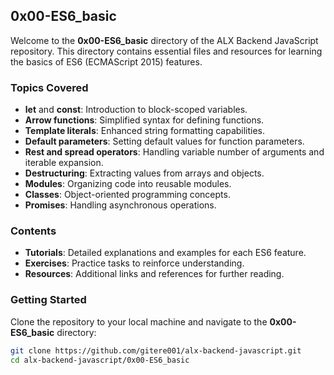 ## 0x00-ES6_basic

Welcome to the **0x00-ES6_basic** directory of the ALX Backend JavaScript repository. This directory contains essential files and resources for learning the basics of ES6 (ECMAScript 2015) features.

### Topics Covered

- **let** and **const**: Introduction to block-scoped variables.
- **Arrow functions**: Simplified syntax for defining functions.
- **Template literals**: Enhanced string formatting capabilities.
- **Default parameters**: Setting default values for function parameters.
- **Rest and spread operators**: Handling variable number of arguments and iterable expansion.
- **Destructuring**: Extracting values from arrays and objects.
- **Modules**: Organizing code into reusable modules.
- **Classes**: Object-oriented programming concepts.
- **Promises**: Handling asynchronous operations.

### Contents

- **Tutorials**: Detailed explanations and examples for each ES6 feature.
- **Exercises**: Practice tasks to reinforce understanding.
- **Resources**: Additional links and references for further reading.

### Getting Started

Clone the repository to your local machine and navigate to the **0x00-ES6_basic** directory:

```bash
git clone https://github.com/gitere001/alx-backend-javascript.git
cd alx-backend-javascript/0x00-ES6_basic